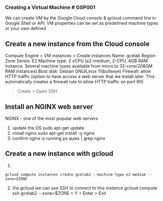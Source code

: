 ### Creating a Virtual Machine # GSP001

We can create VM by the Google Cloud console & gcloud command line in Google Shell or API.
VM properties can be set as predefined machine types or your own defined

## Create a new instance from the Cloud console
  Compute Engine > VM instances > Create instances
    Name: gcelab
    Region
    Zone
    Series: E2
    Machine type: 2 vCPU (e2-medium, 2-CPU, 4GB RAM instance. Several machine types available from micro to 32-core/208GM RAM instances)
    Boot disk: Debian GNU/Linux 11(bullseye) 
    Firewall: allow HTTP traffic (option to have access a web server that we install later. This automatically creates a firewall rule to allow HTTP traffic on port 80)
  > Create > Open SSH

## Install an NGINX web server
  NGINX - one of the most popular web servers
  1. update the OS
    sudo apt-get update
  2. install nginx
    sudo apt-get install -y nginx
  3. confirm nginx is running
    ps auwx | grep nginx

## Create a new instance with gcloud
  1.
    gcloud compute instances create gcelab2 --machine-type e2-medium --zone=$ZONE
  2. Via gcloud we can use SSH to connect to this instance
    gcloud compute ssh gcelab2 --zone=$ZONE
    > Y > Enter > Exit

